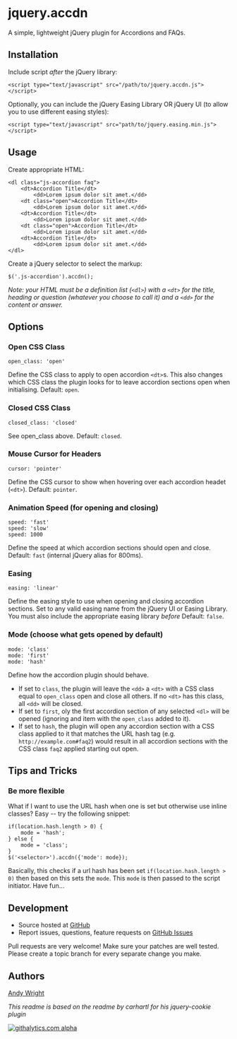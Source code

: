# jquery.accdn

A simple, lightweight jQuery plugin for Accordions and FAQs.

## Installation

Include script *after* the jQuery library:

    <script type="text/javascript" src="/path/to/jquery.accdn.js"></script>

Optionally, you can include the jQuery Easing Library OR jQuery UI (to allow you to use different easing styles):

    <script type="text/javascript" src="path/to/jquery.easing.min.js"></script>

## Usage

Create appropriate HTML:

    <dl class="js-accordion faq">
        <dt>Accordion Title</dt>
            <dd>Lorem ipsum dolor sit amet.</dd>
        <dt class="open">Accordion Title</dt>
            <dd>Lorem ipsum dolor sit amet.</dd>
        <dt>Accordion Title</dt>
            <dd>Lorem ipsum dolor sit amet.</dd>
        <dt class="open">Accordion Title</dt>
            <dd>Lorem ipsum dolor sit amet.</dd>
        <dt>Accordion Title</dt>
            <dd>Lorem ipsum dolor sit amet.</dd>
    </dl>

Create a jQuery selector to select the markup:

    $('.js-accordion').accdn();

*Note: your HTML must be a definition list (`<dl>`) with a `<dt>` for the title, heading or question (whatever you choose to call it) and a `<dd>` for the content or answer.*

## Options

### Open CSS Class

    open_class: 'open'

Define the CSS class to apply to open accordion `<dt>`s. This also changes which CSS class the plugin looks for to leave accordion sections open when initialising. Default: `open`.

### Closed CSS Class

    closed_class: 'closed'

See open_class above. Default: `closed`.

### Mouse Cursor for Headers

    cursor: 'pointer'

Define the CSS cursor to show when hovering over each accordion headet (`<dt>`). Default: `pointer`.

### Animation Speed (for opening and closing)

    speed: 'fast'
    speed: 'slow'
    speed: 1000

Define the speed at which accordion sections should open and close. Default: `fast` (internal jQuery alias for 800ms).

### Easing

    easing: 'linear'

Define the easing style to use when opening and closing accordion sections. Set to any valid easing name from the jQuery UI or Easing Library. You must also include the appropriate easing library *before* Default: `false`.

### Mode (choose what gets opened by default)

    mode: 'class'
    mode: 'first'
    mode: 'hash'

Define how the accordion plugin should behave. 
- If set to `class`, the plugin will leave the `<dd>` a `<dt>` with a CSS class equal to `open_class` open and close all others. If no `<dt>` has this class, all `<dd>` will be closed.
- If set to `first`, oly the first accordion section of any selected `<dl>` will be opened (ignoring and item with the `open_class` added to it).
- If set to `hash`, the plugin will open any accordion section with a CSS class applied to it that matches the URL hash tag (e.g. `http://example.com#faq2`) would result in all accordion sections with the CSS class `faq2` applied starting out open.

## Tips and Tricks

### Be more flexible

What if I want to use the URL hash when one is set but otherwise use inline classes? Easy -- try the following snippet:

    if(location.hash.length > 0) {
        mode = 'hash';
    } else {
        mode = 'class';
    }
    $('<selector>').accdn({'mode': mode});

Basically, this checks if a url hash has been set `if(location.hash.length > 0)` then based on this sets the `mode`. This `mode` is then passed to the script initiator. Have fun...

## Development

- Source hosted at [GitHub](https://github.com/atwright147/jquery-accdn)
- Report issues, questions, feature requests on [GitHub Issues](https://github.com/atwright147/jquery-accdn/issues)

Pull requests are very welcome! Make sure your patches are well tested. Please create a topic branch for every separate change you make.

## Authors

[Andy Wright](https://github.com/atwright147)

*This readme is based on the readme by carhartl for his jquery-cookie plugin*

[![githalytics.com alpha](https://cruel-carlota.pagodabox.com/fa69df848b1e29f388925c9b673f72e6 "githalytics.com")](http://githalytics.com/atwright147/jQuery-Accdn)